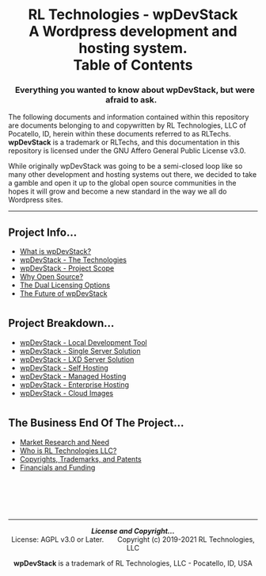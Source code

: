 <div align="center">

# RL Technologies - wpDevStack<br>A Wordpress development and hosting system.<br>Table of Contents
### **&nbsp; Everything you wanted to know about wpDevStack, but were afraid to ask. &nbsp;**

</div>

The following documents and information contained within this repository are documents belonging to and copywritten by RL Technologies, LLC of Pocatello, ID, herein within these documents referred to as RLTechs. **wpDevStack** is a trademark or RLTechs, and this documentation in this repository is licensed under the GNU Affero General Public License v3.0.

While originally wpDevStack was going to be a semi-closed loop like so many other development and hosting systems out there, we decided to take a gamble and open it up to the global open source communities in the hopes it will grow and become a new standard in the way we all do Wordpress sites.
<hr>

## Project Info...
* [What is wpDevStack?](./pinfo/about.md)
* [wpDevStack - The Technologies](./pinfo/tech.md)
* [wpDevStack - Project Scope](./pinfo/projscope.md)
* [Why Open Source?](./pinfo/whyoss.md)
* [The Dual Licensing Options](./pinfo/duallic.md)
* [The Future of wpDevStack](./pinfo/future.md)

#
## Project Breakdown...
* [wpDevStack - Local Development Tool](./pnotes/wds-locdev.md)
* [wpDevStack - Single Server Solution](./pnotes/wds-oneserver.md)
* [wpDevStack - LXD Server Solution](./pnotes/wds-lxdserver.md)
* [wpDevStack - Self Hosting](./pnotes/selfhost.md)
* [wpDevStack - Managed Hosting](./pnotes/manghost.md)
* [wpDevStack - Enterprise Hosting](./pnotes/enthost.md)
* [wpDevStack - Cloud Images](./pnotes/cont.md)

#
## The Business End Of The Project...
* [Market Research and Need](./pbiz/mkt.md)
* [Who is RL Technologies LLC?](./pbiz/mkt.md)
* [Copyrights, Trademarks, and Patents](./pbiz/copy.md)
* [Financials and Funding](./pbiz/funds.md)

<div align="center">
<br><br><br><br>
<hr>
<b><i>License and Copyright...</i></b><br>
License: AGPL v3.0 or Later.  &nbsp; &nbsp; &nbsp; Copyright (c) 2019-2021 RL Technologies, LLC

**wpDevStack** is a trademark of RL Technologies, LLC - Pocatello, ID, USA

</div>
